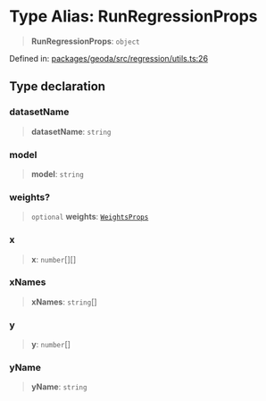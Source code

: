 # Type Alias: RunRegressionProps

> **RunRegressionProps**: `object`

Defined in: [packages/geoda/src/regression/utils.ts:26](https://github.com/GeoDaCenter/openassistant/blob/2cb8f20a901f3385efeb40778248119c5e49db78/packages/geoda/src/regression/utils.ts#L26)

## Type declaration

### datasetName

> **datasetName**: `string`

### model

> **model**: `string`

### weights?

> `optional` **weights**: [`WeightsProps`](WeightsProps.md)

### x

> **x**: `number`[][]

### xNames

> **xNames**: `string`[]

### y

> **y**: `number`[]

### yName

> **yName**: `string`
